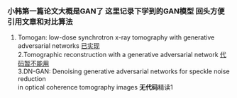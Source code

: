 ### 小韩第一篇论文大概是GAN了 这里记录下学到的GAN模型 回头方便引用文章和对比算法  
1. Tomogan: low-dose synchrotron x-ray tomography with generative adversarial networks [已实现](https://github.com/ramsesproject/TomoGAN)  
2.Tomographic reconstruction with a generative adversarial network [代码暂不能用](https://xlearn.readthedocs.io/en/latest/source/about.html)    
3.DN-GAN: Denoising generative adversarial networks for speckle noise reduction   
in optical coherence tomography images **无代码**精读1


